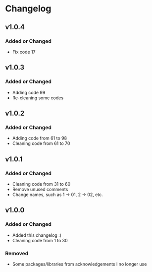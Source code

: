 # Changelog

## v1.0.4

### Added or Changed
- Fix code 17



## v1.0.3

### Added or Changed
- Adding code 99
- Re-cleaning some codes



## v1.0.2

### Added or Changed
- Adding code from 61 to 98
- Cleaning code from 61 to 70



## v1.0.1

### Added or Changed
- Cleaning code from 31 to 60
- Remove unused comments
- Change names, such as 1 -> 01, 2 -> 02, etc.



## v1.0.0

### Added or Changed
- Added this changelog :)
- Cleaning code from 1 to 30

### Removed
- Some packages/libraries from acknowledgements I no longer use